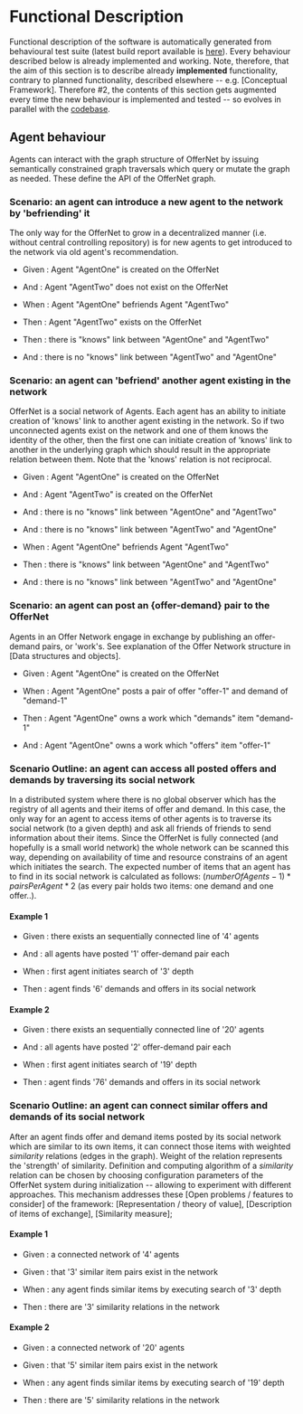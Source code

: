 # Functional Description

Functional description of the software is automatically generated from behavioural test suite (latest build report available is [here](../cucumber-html-reports/overview-features.html)). Every behaviour described below is already implemented and working. Note, therefore, that the aim of this section is to describe already **implemented** functionality, contrary to planned functionality, described elsewhere -- e.g. [Conceptual Framework]. Therefore #2, the contents of this section gets augmented every time the new behaviour is implemented and tested -- so evolves in parallel with the [codebase](https://github.com/singnet/offernet).

## Agent behaviour

Agents can interact with the graph structure of OfferNet by issuing semantically constrained graph traversals which query or mutate the graph as needed. These define the API of the OfferNet graph.

### Scenario: an agent can introduce a new agent to the network by 'befriending' it
The only way for the OfferNet to grow in a decentralized manner (i.e. without central controlling repository) is for new agents to get introduced to the network via old agent's recommendation.

* Given : Agent "AgentOne" is created on the OfferNet

* And : Agent "AgentTwo" does not exist on the OfferNet

* When : Agent "AgentOne" befriends Agent "AgentTwo"

* Then : Agent "AgentTwo" exists on the OfferNet

* Then : there is "knows" link between "AgentOne" and "AgentTwo"

* And : there is no "knows" link between "AgentTwo" and "AgentOne"

### Scenario: an agent can 'befriend' another agent existing in the network
OfferNet is a social network of Agents. Each agent has an ability to initiate creation of 'knows' link to another agent existing in the network. So if two unconnected agents exist on the network and one of them knows the identity of the other, then the first one can initiate creation of 'knows' link to another in the underlying graph which should result in the appropriate relation between them. Note that the 'knows' relation is not reciprocal.

* Given : Agent "AgentOne" is created on the OfferNet

* And : Agent "AgentTwo" is created on the OfferNet

* And : there is no "knows" link between "AgentOne" and "AgentTwo"

* And : there is no "knows" link between "AgentTwo" and "AgentOne"

* When : Agent "AgentOne" befriends Agent "AgentTwo"

* Then : there is "knows" link between "AgentOne" and "AgentTwo"

* And : there is no "knows" link between "AgentTwo" and "AgentOne"

### Scenario: an agent can post an {offer-demand} pair to the OfferNet
Agents in an Offer Network engage in exchange by publishing an offer-demand pairs, or 'work's. See explanation of the Offer Network structure in [Data structures and objects].

* Given : Agent "AgentOne" is created on the OfferNet

* When : Agent "AgentOne" posts a pair of offer "offer-1" and demand of "demand-1"

* Then : Agent "AgentOne" owns a work which "demands" item "demand-1"

* And : Agent "AgentOne" owns a work which "offers" item "offer-1"

### Scenario Outline: an agent can access all posted offers and demands by traversing its social network
In a distributed system where there is no global observer which has the registry of all agents and their items of offer and demand. In this case, the only way for an agent to access items of other agents is to traverse its social network (to a given depth) and ask all friends of friends to send information about their items. Since the OfferNet is fully connected (and hopefully is a small world network) the whole network can be scanned this way, depending on availability of time and resource constrains of an agent which initiates the search. The expected number of items that an agent has to find in its social network is calculated as follows: $(numberOfAgents -1) * pairsPerAgent * 2$ (as every pair holds two items: one demand and one offer..).

#### Example 1

* Given : there exists an sequentially connected line of '4' agents

* And : all agents have posted '1' offer-demand pair each

* When : first agent initiates search of '3' depth

* Then : agent finds '6' demands and offers in its social network

#### Example 2

* Given : there exists an sequentially connected line of '20' agents

* And : all agents have posted '2' offer-demand pair each

* When : first agent initiates search of '19' depth

* Then : agent finds '76' demands and offers in its social network

### Scenario Outline: an agent can connect similar offers and demands of its social network
After an agent finds offer and demand items posted by its social network which are similar to its own items, it can connect those items with weighted $similarity$ relations (edges in the graph). Weight of the relation represents the 'strength' of similarity. Definition and computing algorithm of a $similarity$ relation can be chosen by choosing configuration parameters of the OfferNet system during initialization -- allowing to experiment with different approaches. This mechanism addresses these [Open problems / features to consider] of the framework: [Representation / theory of value], [Description of items of exchange], [Similarity measure];

#### Example 1

* Given : a connected network of '4' agents

* Given : that '3' similar item pairs exist in the network

* When : any agent finds similar items by executing search of '3' depth

* Then : there are '3' similarity relations in the network

#### Example 2

* Given : a connected network of '20' agents

* Given : that '5' similar item pairs exist in the network

* When : any agent finds similar items by executing search of '19' depth

* Then : there are '5' similarity relations in the network
